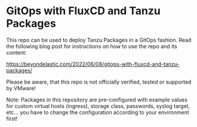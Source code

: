 # GitOps with FluxCD and Tanzu Packages

This repo can be used to deploy Tanzu Packages in a GitOps fashion. Read the following blog post for instructions on how to use the repo and its content:

https://beyondelastic.com/2022/06/08/gitops-with-fluxcd-and-tanzu-packages/

Please be aware, that this repo is not officially verified, tested or supported by VMware!

Note: Packages in this repository are pre-configured with example values for custom virtual hosts (ingress), storage class, passwords, syslog target, etc… you have to change the configuration according to your environment first! 